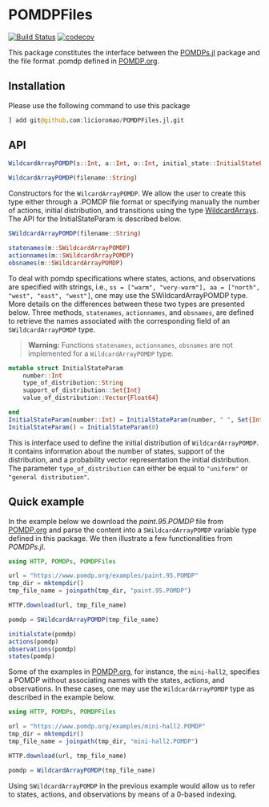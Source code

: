 # POMDPFiles
[![Build Status](https://github.com/licioromao/POMDPFiles.jl/actions/workflows/CI.yml/badge.svg?branch=main)](https://github.com/licioromao/POMDPFiles.jl/actions/workflows/CI.yml?query=branch%3Amain)
[![codecov](https://codecov.io/gh/licioromao/POMDPFiles.jl/branch/main/graph/badge.svg?token=btTBnBTQyw)](https://codecov.io/gh/licioromao/POMDPFiles.jl)

<!-- [![Build Status](https://github.com/licioromao/POMDPFiles.jl/actions/workflows/CI.yml/bagde.svg)](https://github.com/licioromao/POMDPFiles.jl/actions/workflows/CI.yml/) -->

This package constitutes the interface between the [POMDPs.jl](https://github.com/JuliaPOMDP/POMDPs.jl) package and the file format .pomdp defined in [POMDP.org](https://www.pomdp.org/code/pomdp-file-spec.html).

## Installation 

Please use the following command to use this package
```julia
] add git@github.com:licioromao/POMDPFiles.jl.git
```
## API

```julia
WildcardArrayPOMDP(s::Int, a::Int, o::Int, initial_state::InitialStateParam, discount::Float64, T::WildcardArray{Float64, 3}, O::WildcardArray{Float64, 3}, R::WildcardArray{Float64, 4})

WildcardArrayPOMDP(filename::String)
```

Constructors for the `WilcardArrayPOMDP`. We allow the user to create this type either through a .POMDP file format or specifying manually the number of actions, initial distribution, and transitions using the type [WildcardArrays](git@github.com:sisl/WildcardArrays.jl.git). The API for the InitialStateParam is described below.

```julia
SWildcardArrayPOMDP(filename::String) 

statenames(m::SWildcardArrayPOMDP) 
actionnames(m::SWildcardArrayPOMDP) 
obsnames(m::SWildcardArrayPOMDP) 
```

To deal with pomdp specifications where states, actions, and observations are specified with strings, i.e., `ss = ["warm", "very-warm"], aa = ["north", "west", "east", "west"]`, one may use the SWildcardArrayPOMDP type. More details on the differences between these two types are presented below. Three methods, `statenames`, `actionnames`, and `obsnames`, are defined to retrieve the names associated with the corresponding field of an `SWildcardArrayPOMDP` type.  

> **Warning:** Functions `statenames`, `actionnames`, `obsnames` are not implemented for a `WildcardArrayPOMDP` type. 

```julia
mutable struct InitialStateParam
    number::Int
    type_of_distribution::String
    support_of_distribution::Set{Int}
    value_of_distribution::Vector{Float64}

end
InitialStateParam(number::Int) = InitialStateParam(number, " ", Set{Int}([]), Vector{Float64}([])) 
InitialStateParam() = InitialStateParam(0)
```

This is interface used to define the initial distribution of `WildcardArrayPOMDP`. It contains information about the number of states, support of the distribution, and a probability vector representation the initial distribution. The parameter `type_of_distribution` can either be equal to `"uniform"` or `"general distribution"`.

<!-- TODO: Try to add a more complex example here -->
## Quick example

In the example below we download the *paint.95.POMDP* file from [POMDP.org](https://www.pomdp.org/examples/paint.95.POMDP) and parse the content into a `SWildcardArrayPOMDP` variable type defined in this package. We then illustrate a few functionalities from *POMDPs.jl*.

```julia
using HTTP, POMDPs, POMDPFiles 

url = "https://www.pomdp.org/examples/paint.95.POMDP"
tmp_dir = mktempdir()
tmp_file_name = joinpath(tmp_dir, "paint.95.POMDP")

HTTP.download(url, tmp_file_name)

pomdp = SWildcardArrayPOMDP(tmp_file_name)

initialstate(pomdp)
actions(pomdp)
observations(pomdp)
states(pomdp)
```
Some of the examples in [POMDP.org](https://www.pomdp.org/examples), for instance, the `mini-hall2`, specifies a POMDP without associating names with the states, actions, and observations. In these cases, one may use the `WildcardArrayPOMDP` type as described in the example below. 

```julia
using HTTP, POMDPs, POMDPFiles

url = "https://www.pomdp.org/examples/mini-hall2.POMDP"
tmp_dir = mktempdir()
tmp_file_name = joinpath(tmp_dir, "mini-hall2.POMDP")

HTTP.download(url, tmp_file_name)

pomdp = WildcardArrayPOMDP(tmp_file_name)
```

Using `SWildcardArrayPOMDP` in the previous example would allow us to refer to states, actions, and observations by means of a $0$-based indexing.
